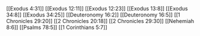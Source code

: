 [[Exodus 4:31]]
[[Exodus 12:11]]
[[Exodus 12:23]]
[[Exodus 13:8]]
[[Exodus 34:8]]
[[Exodus 34:25]]
[[Deuteronomy 16:2]]
[[Deuteronomy 16:5]]
[[1 Chronicles 29:20]]
[[2 Chronicles 20:18]]
[[2 Chronicles 29:30]]
[[Nehemiah 8:6]]
[[Psalms 78:5]]
[[1 Corinthians 5:7]]

